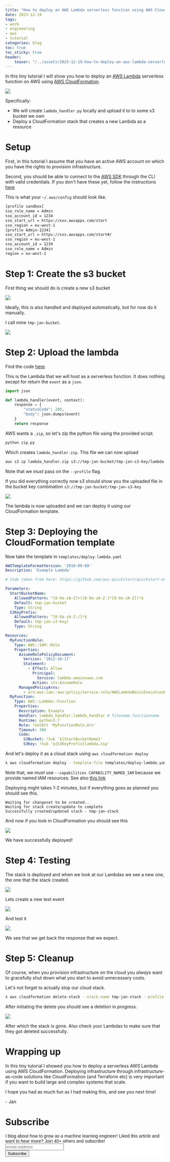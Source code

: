 ```yaml
---
title: "How to deploy an AWS Lambda serverless function using AWS CloudFormation"
date: 2023-12-19
tags:
- work
- engineering
- aws
- tutorial
categories: blog
toc: true
toc_sticky: true
header:
    teaser: "/../assets/2023-12-19-how-to-deploy-an-aws-lambda-serverless-function-using-aws-cloudformation/thumbnail.png"
---
```

<!-- ctrl + alt + v -->

In this tiny tutorial I will show you how to deploy an [AWS Lambda](https://aws.amazon.com/lambda/) serverless function on AWS using [AWS CloudFormation](https://aws.amazon.com/cloudformation/). 


![](/../assets/2023-12-19-how-to-deploy-an-aws-lambda-serverless-function-using-aws-cloudformation/2023-12-19-12-43-27.png)

Specifically:

* We will create `lambda_handler.py` locally and upload it to to some s3 bucket we own
* Deploy a CloudFormation stack that creates a new Lambda as a resource

# Setup

First, in this tutorial I assume that you have an active AWS account on which you have the rights to provision infrastructure. 

Second, you should be able to connect to the [AWS SDK]() through the CLI with valid credentials. If you don't have these yet, follow the instructions [here](https://docs.aws.amazon.com/cli/latest/userguide/sso-configure-profile-token.html)

This is what your `~/.aws/config` should look like.

```bash
[profile sandbox]
sso_role_name = Admin
sso_account_id = 1234
sso_start_url = https://xxx.awsapps.com/start
sso_region = eu-west-1
[profile Admin-1234]
sso_start_url = https://xxx.awsapps.com/start#/
sso_region = eu-west-1
sso_account_id = 1234
sso_role_name = Admin
region = eu-west-1
```

# Step 1: Create the s3 bucket

First thing we should do is create a new s3 bucket

![](/../assets/2023-12-19-how-to-deploy-an-aws-lambda-serverless-function-using-aws-cloudformation/2023-12-19-12-17-49.png)

Ideally, this is also handled and deployed automatically, but for now do it manually.

I call mine `tmp-jan-bucket`.

![](/../assets/2023-12-19-how-to-deploy-an-aws-lambda-serverless-function-using-aws-cloudformation/2023-12-19-12-18-37.png)

# Step 2: Upload the lambda

Find the code [here]().

This is the Lambda that we will host as a serverless function. It does nothing except for return the `event` as a `json`.

```python
import json

def lambda_handler(event, context):
    response = {
        "statusCode": 200,
        "body": json.dumps(event)
    }
    return response
```

AWS wants a `.zip`, so let's zip the python file using the provided script.

```bash
python zip.py 
```

Which creates `lambda_handler.zip`. This file we can now upload

```bash
aws s3 cp lambda_handler.zip s3://tmp-jan-bucket/tmp-jan-s3-key/lambda.zip --profile Admin-1234
```

Note that we *must* pass on the `--profile` flag.

If you did everything correctly now s3 should show you the uploaded file in the bucket key combination `s3://tmp-jan-bucket/tmp-jan-s3-key`

![](/../assets/2023-12-19-how-to-deploy-an-aws-lambda-serverless-function-using-aws-cloudformation/2023-12-19-12-22-54.png)

The lambda is now uploaded and we can deploy it using our CloudFormation template.

# Step 3: Deploying the CloudFormation template

Now take the template in `templates/deploy-lambda.yaml`

```yaml
AWSTemplateFormatVersion: '2010-09-09'
Description: 'Example Lambda'

# Code taken from here: https://github.com/aws-quickstart/quickstart-examples/blob/main/patterns/LambdaZips/example.yaml

Parameters:
  StartBucketName:
    AllowedPattern: ^[0-9a-zA-Z]+([0-9a-zA-Z-]*[0-9a-zA-Z])*$
    Default: tmp-jan-bucket
    Type: String
  S3KeyPrefix:
    AllowedPattern: ^[0-9a-zA-Z-/]*$
    Default: tmp-jan-s3-key/
    Type: String

Resources:
  MyFunctionRole:
    Type: AWS::IAM::Role
    Properties:
      AssumeRolePolicyDocument:
        Version: '2012-10-17'
        Statement:
          - Effect: Allow
            Principal:
              Service: lambda.amazonaws.com
            Action: sts:AssumeRole
      ManagedPolicyArns:
        - arn:aws:iam::aws:policy/service-role/AWSLambdaBasicExecutionRole
  MyFunction:
    Type: AWS::Lambda::Function
    Properties:
      Description: Example
      Handler: lambda_handler.lambda_handler # filename.functionname
      Runtime: python3.7
      Role: !GetAtt 'MyFunctionRole.Arn'
      Timeout: 300
      Code:
        S3Bucket: !Sub '${StartBucketName}'
        S3Key: !Sub '${S3KeyPrefix}lambda.zip'
```

And let's deploy it as a cloud stack using `aws cloudformation deploy`

```bash
λ aws cloudformation deploy --template-file templates/deploy-lambda.yaml --stack-name tmp-jan-stack --capabilities CAPABILITY_NAMED_IAM --profile Admin-1234
```

Note that, we *must* use `--capabilities CAPABILITY_NAMED_IAM` because we provide named IAM resources. See also [this link](https://stackoverflow.com/questions/49316884/insufficientcapabilitiesexception-capability-named-iam-when-creating-a-stack-w)

Deploying might takes 1-2 minutes, but if everything goes as planned you should see this.

```
Waiting for changeset to be created..
Waiting for stack create/update to complete
Successfully created/updated stack - tmp-jan-stack
```

And now if you look in CloudFormation you should see this

![](/../assets/2023-12-19-how-to-deploy-an-aws-lambda-serverless-function-using-aws-cloudformation/2023-12-19-12-27-31.png)

We have successfully deployed!

# Step 4: Testing

The stack is deployed and when we look at our Lambdas we see a new one, the one that the stack created.

![](/../assets/2023-12-19-how-to-deploy-an-aws-lambda-serverless-function-using-aws-cloudformation/2023-12-19-12-28-15.png)

Lets create a new test event

![](/../assets/2023-12-19-how-to-deploy-an-aws-lambda-serverless-function-using-aws-cloudformation/2023-12-19-12-28-36.png)

And test it

![](/../assets/2023-12-19-how-to-deploy-an-aws-lambda-serverless-function-using-aws-cloudformation/2023-12-19-12-28-52.png)

We see that we get back the response that we expect.

# Step 5: Cleanup

Of course, when you provision infrastructure on the cloud you *always* want to gracefully shut down what you start to avoid unnecessary costs.

Let's not forget to actually stop our cloud stack.

```bash
λ aws cloudformation delete-stack --stack-name tmp-jan-stack --profile Admin-1234
```

After initiating the delete you should see a deletion in progress.

![](/../assets/2023-12-19-how-to-deploy-an-aws-lambda-serverless-function-using-aws-cloudformation/2023-12-19-12-30-29.png)

After which the stack is gone. Also check your Lambdas to make sure that they got deleted successfully.

# Wrapping up

In this tiny tutorial I showed you how to deploy a serverless AWS Lambda using AWS CloudFormation. Deploying infrastructure through infrastructure-as-code solutions like CloudFormation (and Terraform etc) is very important if you want to build large and complex systems that scale. 

I hope you had as much fun as I had making this, and see you next time!

\- Jan

# Subscribe
<!-- Begin Mailchimp Signup Form -->
<link href="//cdn-images.mailchimp.com/embedcode/horizontal-slim-10_7.css" rel="stylesheet" type="text/css">
<style type="text/css">
#mc_embed_signup{background:#fff; clear:left; font:14px Helvetica,Arial,sans-serif; width:100%;}
/* Add your own Mailchimp form style overrides in your site stylesheet or in this style block.
    We recommend moving this block and the preceding CSS link to the HEAD of your HTML file. */
</style>
<div id="mc_embed_signup">
<form action="https://gmail.us3.list-manage.com/subscribe/post?u=92fe86c389878585bc87837e8&amp;id=50543deff9" method="post" id="mc-embedded-subscribe-form" name="mc-embedded-subscribe-form" class="validate" target="_blank" novalidate>
    <div id="mc_embed_signup_scroll">
<label for="mce-EMAIL">I blog about how to grow as a machine learning engineer! Liked this article and want to hear more? Join 40+ others and subscribe!</label>
<input type="email" value="" name="EMAIL" class="email" id="mce-EMAIL" placeholder="email address" required>
    <!-- real people should not fill this in and expect good things - do not remove this or risk form bot signups-->
    <div style="position: absolute; left: -5000px;" aria-hidden="true"><input type="text" name="b_92fe86c389878585bc87837e8_50543deff9" tabindex="-1" value=""></div>
    <div class="clear"><input type="submit" value="Subscribe" name="subscribe" id="mc-embedded-subscribe" class="button"></div>
    </div>
</form>
</div>
<!--End mc_embed_signup-->
    